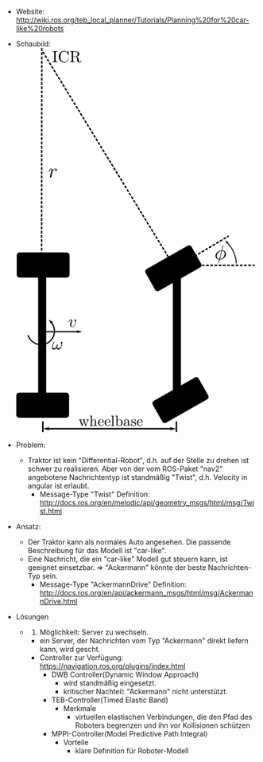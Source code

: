 - Website: http://wiki.ros.org/teb_local_planner/Tutorials/Planning%20for%20car-like%20robots 
- Schaubild: ![|200](https://github.com/ICH-BIN-HXM/images/blob/main/pictures_Obsidian/Praktikum/car-like-robot.png?raw=true) 

- Problem: 
	- Traktor ist kein "Differential-Robot", d.h. auf der Stelle zu drehen ist schwer zu realisieren. Aber von der vom ROS-Paket "nav2" angebotene Nachrichtentyp ist standmäßig "Twist", d.h. Velocity in angular ist erlaubt. 
		- Message-Type "Twist" Definition: http://docs.ros.org/en/melodic/api/geometry_msgs/html/msg/Twist.html 
- Ansatz: 
	- Der Traktor kann als normales Auto angesehen. Die passende Beschreibung für das Modell ist "car-like". 
	- Eine Nachricht, die ein "car-like" Modell gut steuern kann, ist geeignet einsetzbar. $\Rightarrow$ "Ackermann" könnte der beste Nachrichten-Typ sein. 
		- Message-Type "AckermannDrive" Definition: http://docs.ros.org/en/api/ackermann_msgs/html/msg/AckermannDrive.html 
- Lösungen 
	- 1. Möglichkeit: Server zu wechseln. 
		- ein Server, der Nachrichten vom Typ "Ackermann" direkt liefern kann, wird gescht. 
		- Controller zur Verfügung: https://navigation.ros.org/plugins/index.html
			- DWB Controller(Dynamic Window Approach) 
				- wird standmäßig eingesetzt. 
				- kritischer Nachteil: "Ackermann" nicht unterstützt. 
			- TEB-Controller(Timed Elastic Band)
				- Merkmale 
					- virtuellen elastischen Verbindungen, die den Pfad des Roboters begrenzen und ihn vor Kollisionen schützen 
			- MPPI-Controller(Model Predictive Path Integral) 
				- Vorteile 
					- klare Definition für Roboter-Modell